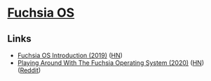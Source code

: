 # [Fuchsia OS](https://fuchsia.dev/)

## Links

- [Fuchsia OS Introduction (2019)](https://bzdww.com/article/163937/) ([HN](https://news.ycombinator.com/item?id=19485121))
- [Playing Around With The Fuchsia Operating System (2020)](https://blog.quarkslab.com/playing-around-with-the-fuchsia-operating-system.html) ([HN](https://news.ycombinator.com/item?id=23466564)) ([Reddit](https://www.reddit.com/r/programming/comments/gzprnd/playing_around_with_the_fuchsia_operating_system/))
